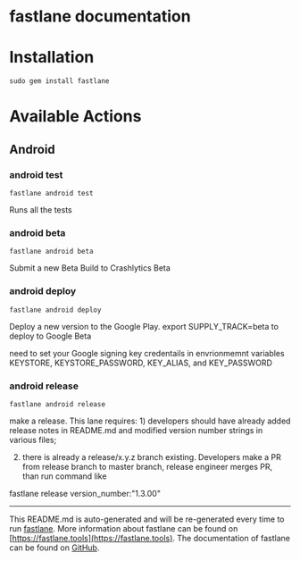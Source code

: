 fastlane documentation
================
# Installation
```
sudo gem install fastlane
```
# Available Actions
## Android
### android test
```
fastlane android test
```
Runs all the tests
### android beta
```
fastlane android beta
```
Submit a new Beta Build to Crashlytics Beta
### android deploy
```
fastlane android deploy
```
Deploy a new version to the Google Play. export SUPPLY_TRACK=beta to deploy to Google Beta

need to set your Google signing key credentails in envrionmemnt variables KEYSTORE, KEYSTORE_PASSWORD, KEY_ALIAS, and KEY_PASSWORD
### android release
```
fastlane android release
```
make a release. This lane requires: 1) developers should have already added release notes in README.md and modified version number strings in various files;

 2) there is already a release/x.y.z branch existing. Developers make a PR from release branch to master branch, release engineer merges PR, than run command like

 fastlane release version_number:"1.3.00"

----

This README.md is auto-generated and will be re-generated every time to run [fastlane](https://fastlane.tools).
More information about fastlane can be found on [https://fastlane.tools](https://fastlane.tools).
The documentation of fastlane can be found on [GitHub](https://github.com/fastlane/fastlane/tree/master/fastlane).